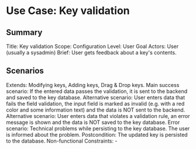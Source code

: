 # Use Case: Key validation

## Summary

Title: Key validation
Scope: Configuration
Level: User Goal
Actors: User (usually a sysadmin)
Brief: User gets feedback about a key's contents.

## Scenarios

Extends: Modifying keys, Adding keys, Drag & Drop keys.
Main success scenario: If the entered data passes the validation, it is sent to
  the backend and saved to the key database.
Alternative scenario: User enters data that fails the field validation, the
  input field is marked as invalid (e.g. with a red color and some information
  text) and the data is NOT sent to the backend.
Alternative scenario: User enters data that violates a validation rule, an error
  message is shown and the data is NOT saved to the key database.
Error scenario: Technical problems while persisting to the key database. The
  user is informed about the problem.
Postcondition: The updated key is persisted to the database.
Non-functional Constraints: -
